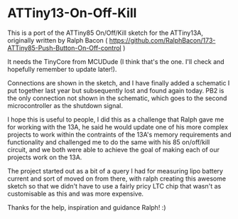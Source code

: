 # ATTiny13-On-Off-Kill

This is a port of the ATTiny85 On/Off/Kill sketch for the ATTiny13A, originally written by Ralph Bacon ( https://github.com/RalphBacon/173-ATTiny85-Push-Button-On-Off-control )

It needs the TinyCore from MCUDude (I think that's the one. I'll check and hopefully remember to update later!).

Connections are shown in the sketch, and I have finally added a schematic I put together last year but subsequently lost and found again today.
PB2 is the only connection not shown in the schematic, which goes to the second microcontroller as the shutdown signal.

I hope this is useful to people, I did this as a challenge that Ralph gave me for working with the 13A, he said he would update one of his more complex projects to work within the contraints of the 13A's memory requirements and functionality and challenged me to do the same with his 85 on/off/kill circuit, and we both were able to achieve the goal of making each of our projects work on the 13A.

The project started out as a bit of a query I had for measuring lipo battery current and sort of moved on from there, with ralph creating this awesome sketch so that we didn't have to use a fairly pricy LTC chip that wasn't as customisable as this and was more expensive.

Thanks for the help, inspiration and guidance Ralph! :)
